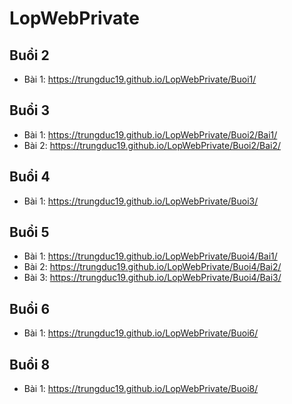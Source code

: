 # LopWebPrivate

## Buổi 2
- Bài 1: https://trungduc19.github.io/LopWebPrivate/Buoi1/
## Buổi 3
- Bài 1: https://trungduc19.github.io/LopWebPrivate/Buoi2/Bai1/
- Bài 2: https://trungduc19.github.io/LopWebPrivate/Buoi2/Bai2/
## Buổi 4
- Bài 1: https://trungduc19.github.io/LopWebPrivate/Buoi3/
## Buổi 5
- Bài 1: https://trungduc19.github.io/LopWebPrivate/Buoi4/Bai1/
- Bài 2: https://trungduc19.github.io/LopWebPrivate/Buoi4/Bai2/
- Bài 3: https://trungduc19.github.io/LopWebPrivate/Buoi4/Bai3/
## Buổi 6
- Bài 1: https://trungduc19.github.io/LopWebPrivate/Buoi6/
## Buổi 8
- Bài 1: https://trungduc19.github.io/LopWebPrivate/Buoi8/
